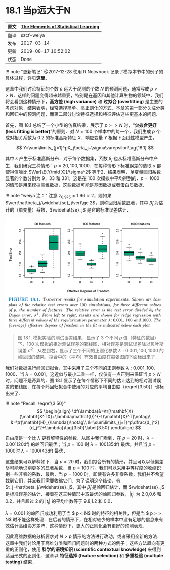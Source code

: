 # 18.1 当p远大于N

| 原文   | [The Elements of Statistical Learning](https://web.stanford.edu/~hastie/ElemStatLearn/printings/ESLII_print12.pdf) |
| ---- | ---------------------------------------- |
| 翻译   | szcf-weiya                               |
| 发布 | 2017-03-14 |
| 更新   | 2019-08-17 10:52:02                  |
| 状态 | Done |

!!! note "更新笔记"
    @2017-12-28 使用 R Notwbook 记录了模拟本节中的例子的具体过程，详见[**这里**](../notes/HighDim/sim18_1/index.html)．

这章中我们讨论特征的个数 $p$ 远大于观测的个数 $N$ 的预测问题，通常写成 $p >> N$．这样的问题变得越来越重要，特别是在基因和其他计算生物的领域中．我们将会看到这种情形下，**高方差 (high variance)** 和 **过拟合 (overfitting)** 是主要的考虑对象．结果表明，经常选择简单、高正则化的方式．本章的第一部分关注分类和回归中的预测问题，而第二部分讨论特征选择和特征评估这些更基本的问题．

首先，图 18.1 总结了一个小型的仿真结果，展示了 $p >> N$ 时，“**欠拟合更好 (less fitting is better)**”的原则．对 $N=100$ 个样本中的每一个，我们生成 $p$ 个成对相关系数为 $0.2$ 的标准高斯特征 $X$．响应变量 $Y$ 根据下面线性模型产生，

$$
Y=\sum\limits_{j=1}^pX_j\beta_j+\sigma\varepsilon\tag{18.1}
$$

其中 $\varepsilon$ 产生于标准高斯分布．对于每个数据集，系数 $\beta_j$ 也从标准高斯分布中产生．我们研究三种情形：$p=20,100,1000$．在每种情形下标准误差的选取 $\sigma$ 都使得信噪比 $\Var[\E(Y\mid X)]/\sigma^2$ 等于$2$．结果表明，单变量回归系数显著的个数分别为 9，33 和 331，这是在 100 次模拟中平均得到的．$p=1000$ 的情形是用来模拟高维数据，这些数据可能是基因数据或者蛋白质数据．

!!! note "weiya 注："
    注意 $z_{0.975} = 1.96 \approx 2$，则如果 $\vert\hat\beta_j/\widehat{se}_j\vert\ge 2$，则称回归系数显著，其中 $\hat\beta_j$ 为估计的（单变量）系数，$\widehat{se}_j$ 是它的标准误差估计．

![](../img/18/fig18.1.png)

> 图 18.1. 模拟实验的测试误差结果．显示了 3 个不同 $p$ 值（特征的数目）下，100 次模拟的相对测试误差的箱线图．相对误差是测试误差除以贝叶斯误差 $\sigma^2$．从左到右，显示了三个不同的正则化参数 $\lambda:0.001,100,1000$ 的岭回归的结果．拟合中的（平均）有效自由度在每张图的下面标出来了．

我们对数据进行岭回归拟合，其中采用了三个不同的正则参数 $\lambda:0.001,100,1000$．当 $\lambda=0.001$，这近似与最小二乘一样，仅仅有一点正则来保证当 $p > N$ 时，问题不是奇异的．图 18.1 显示了在每个情形下不同的估计达到的相对测试误差的箱线图．在每个岭回归拟合中使用的对应的平均自由度（\eqref{3.50}）也标出来了．

!!! note "Recall: \eqref{3.50}"
    $$
    \begin{align}
    \df(\lambda)&=\tr[\mathbf{X}(\mathbf{X^TX}+\lambda\mathbf{I})^{-1}\mathbf{X}^T]\notag\\
    &=\tr(\mathbf{H}_{\lambda})\notag\\
    &=\sum\limits_{j=1}^p\dfrac{d_j^2}{d_j^2+\lambda}\tag{3.50}\label{3.50}
    \end{align}
    $$

自由度是一个比 $\lambda$ 更有解释性的参数．从图中我们看到，在 $p=20$ 时，$\lambda=0.001$(20df) 的岭回归最优；当 $p=100$ 时 $\lambda=100$(35df) 最优，并且当 $p=1000$时 $\lambda=1000$(43df) 最优．

这些结果可以解释如下．当 $p=20$ 时，我们拟合所有的情形，并且可以以低偏差尽可能地识别更多的显著系数．当 $p=100$ 时，我们可以采用中等程度的收缩识别一些非零的系数．最后，当 $p=1000$ 时，即使有许多非零系数，我们并不希望找到它们，并且我们需要收缩它们．为了说明这个结论，令 $t_j=\hat\beta_j/\widehat{se}_j$，其中 $\hat\beta_j$ 是岭回归估计，而 $\widehat{se}_j$ 是标准误差的估计．接着在这三种情形中取最优的岭回归参数，$\vert t_j\vert$ 为 2.0,0.6 和 0.2，并且超过 2 的 $\vert t_j\vert$ 的平均个数等于 9.8,1.2 和 0.0．

$\lambda=0.001$ 的岭回归成功利用了当 $ p < N$ 时的特征的相关性，但是当 $ p > > N$ 时不能这样处理．在后者的情形下，在相对较少的样本中没有足够的信息来有效估计高维协方差阵．这种情形下，更大的正则化会有更好的预测表现．

因此高维数据的分析要求对 $N > p$ 情形的方法进行改动，或者采用全新的方法．这章中我们讨论用于高维分类和回归问题时的两种方式的例子；这些方法趋向有更重的正则化，使用 **科学的语境知识 (scientific contextual knowledge)** 来得到适当形式的正则化．这章以 **特征选择 (feature selection)** 和 **多重检验 (multiple testing)** 结束．
